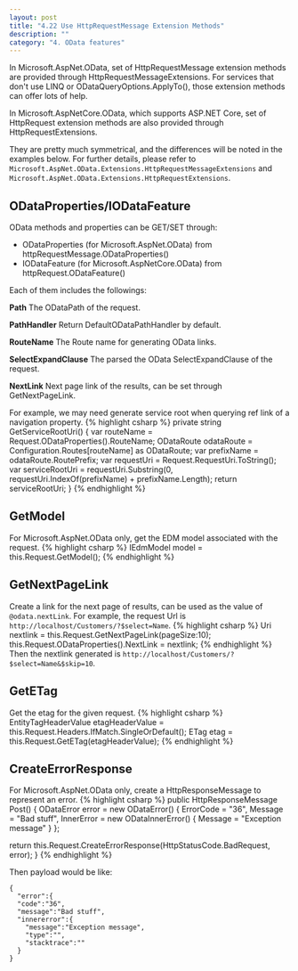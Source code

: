 ```yaml
---
layout: post
title: "4.22 Use HttpRequestMessage Extension Methods"
description: ""
category: "4. OData features"
---
```


In Microsoft.AspNet.OData, set of HttpRequestMessage extension methods are provided through HttpRequestMessageExtensions. For services that don't use LINQ or ODataQueryOptions.ApplyTo(), those extension methods can offer lots of help.

In Microsoft.AspNetCore.OData, which supports ASP.NET Core, set of HttpRequest extension methods are also provided through HttpRequestExtensions.

They are pretty much symmetrical, and the differences will be noted in the examples below. For further details, please refer to `Microsoft.AspNet.OData.Extensions.HttpRequestMessageExtensions` and `Microsoft.AspNet.OData.Extensions.HttpRequestExtensions`.

## ODataProperties/IODataFeature
OData methods and properties can be GET/SET through:
- ODataProperties (for Microsoft.AspNet.OData) from httpRequestMessage.ODataProperties()
- IODataFeature (for Microsoft.AspNetCore.OData) from httpRequest.ODataFeature()

Each of them includes the followings:

<strong>Path</strong>
The ODataPath of the request.

<strong>PathHandler</strong>
Return DefaultODataPathHandler by default.

<strong>RouteName</strong>
The Route name for generating OData links.

<strong>SelectExpandClause</strong>
The parsed the OData SelectExpandClause of the request.

<strong>NextLink</strong> 
Next page link of the results, can be set through GetNextPageLink.

For example, we may need generate service root when querying ref link of a navigation property. 
{% highlight csharp %}
private string GetServiceRootUri()
{
  var routeName = Request.ODataProperties().RouteName;
  ODataRoute odataRoute = Configuration.Routes[routeName] as ODataRoute;
  var prefixName = odataRoute.RoutePrefix;
  var requestUri = Request.RequestUri.ToString();
  var serviceRootUri = requestUri.Substring(0, requestUri.IndexOf(prefixName) + prefixName.Length);
  return serviceRootUri;
}
{% endhighlight %}
     
## GetModel
For Microsoft.AspNet.OData only, get the EDM model associated with the request.
{% highlight csharp %}
IEdmModel model = this.Request.GetModel();
{% endhighlight %}

## GetNextPageLink
Create a link for the next page of results, can be used as the value of `@odata.nextLink`.
For example, the request Url is `http://localhost/Customers/?$select=Name`.
{% highlight csharp %}
Uri nextlink = this.Request.GetNextPageLink(pageSize:10);
this.Request.ODataProperties().NextLink = nextlink;
{% endhighlight %}
Then the nextlink generated is `http://localhost/Customers/?$select=Name&$skip=10`.

## GetETag
Get the etag for the given request.
{% highlight csharp %}
EntityTagHeaderValue etagHeaderValue = this.Request.Headers.IfMatch.SingleOrDefault();
ETag etag = this.Request.GetETag(etagHeaderValue);
{% endhighlight %}

## CreateErrorResponse
For Microsoft.AspNet.OData only, create a HttpResponseMessage to represent an error.
{% highlight csharp %}
public HttpResponseMessage Post()
{
  ODataError error = new ODataError()
  {
    ErrorCode = "36",
    Message = "Bad stuff",
    InnerError = new ODataInnerError()
    {
      Message = "Exception message"
    }
  };

  return this.Request.CreateErrorResponse(HttpStatusCode.BadRequest, error);
}
{% endhighlight %}

Then payload would be like:

    {
      "error":{
      "code":"36",
      "message":"Bad stuff",
      "innererror":{
        "message":"Exception message",
        "type":"",
        "stacktrace":""
      }
    }

